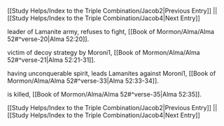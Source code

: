 [[Study Helps/Index to the Triple Combination/Jacob2|Previous Entry]]  ||  [[Study Helps/Index to the Triple Combination/Jacob4|Next Entry]]

 leader of Lamanite army, refuses to fight, [[Book of Mormon/Alma/Alma 52#^verse-20|Alma 52:20]].

 victim of decoy strategy by Moroni1, [[Book of Mormon/Alma/Alma 52#^verse-21|Alma 52:21-31]].

 having unconquerable spirit, leads Lamanites against Moroni1, [[Book of Mormon/Alma/Alma 52#^verse-33|Alma 52:33-34]].

 is killed, [[Book of Mormon/Alma/Alma 52#^verse-35|Alma 52:35]].

[[Study Helps/Index to the Triple Combination/Jacob2|Previous Entry]]  ||  [[Study Helps/Index to the Triple Combination/Jacob4|Next Entry]]